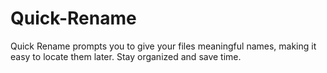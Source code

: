 # Quick-Rename
Quick Rename prompts you to give your files meaningful names, making it easy to locate them later. Stay organized and save time.
